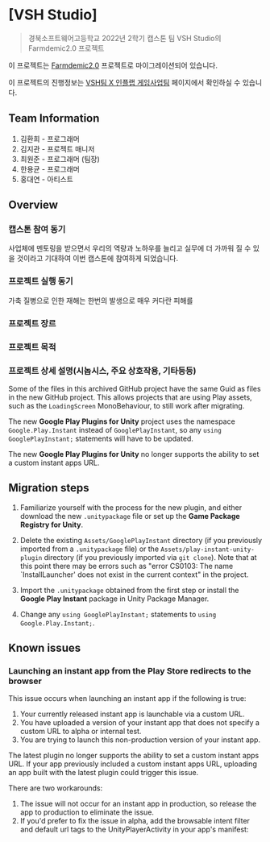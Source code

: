 # [VSH Studio]
> 경북소프트웨어고등학교 2022년 2학기 캡스톤 팀 VSH Studio의 Farmdemic2.0 프로젝트

이 프로젝트는 [Farmdemic2.0](https://github.com/lapeuchi/Farmdemic2.0) 프로젝트로 마이그레이션되어 있습니다.

이 프로젝트의 진행정보는 [VSH팀 X 인플랩 게임사업팀](https://www.notion.so/gakain-game-develop/VSH-X-f96438900e77488aa343016746a96fc3) 페이지에서 확인하실 수 있습니다.


## Team Information
1. 김환희 - 프로그래머
2. 김지관 - 프로젝트 매니저
3. 최원준 - 프로그래머 (팀장)
4. 한용균 - 프로그래머
5. 홍대연 - 아티스트



## Overview

### 캡스톤 참여 동기
사업체에 멘토링을 받으면서 우리의 역량과 노하우를 늘리고 실무에 더 가까워 질 수 있을 것이라고 기대하여 
이번 캡스톤에 참여하게 되었습니다.

### 프로젝트 실행 동기
가축 질병으로 인한 재해는 한번의 발생으로 매우 커다란 피해를 

### 프로젝트 장르

### 프로젝트 목적

### 프로젝트 상세 설명(시놉시스, 주요 상호작용, 기타등등)

Some of the files in this archived GitHub project have the same Guid as files in
the new GitHub project. This allows projects that are using Play assets, such as
the `LoadingScreen` MonoBehaviour, to still work after migrating.

The new **Google Play Plugins for Unity** project uses the namespace
`Google.Play.Instant` instead of `GooglePlayInstant`, so any `using
GooglePlayInstant;` statements will have to be updated.

The new **Google Play Plugins for Unity** no longer supports the ability to set a custom instant apps URL.

## Migration steps

1.  Familiarize yourself with the
    process for the new plugin, and either download the new `.unitypackage` file
    or set up the **Game Package Registry for Unity**.

1.  Delete the existing `Assets/GooglePlayInstant` directory (if you previously
    imported from a `.unitypackage` file) or the
    `Assets/play-instant-unity-plugin` directory (if you previously imported via
    `git clone`). Note that at this point there may be errors such as "error
    CS0103: The name `InstallLauncher' does not exist in the current context" in
    the project.

1.  Import the `.unitypackage` obtained from the first step or install the
    **Google Play Instant** package in Unity Package Manager.

1.  Change any `using GooglePlayInstant;` statements to `using
    Google.Play.Instant;`.

## Known issues

### Launching an instant app from the Play Store redirects to the browser

This issue occurs when launching an instant app if the following is true:
1. Your currently released instant app is launchable via a custom URL.
1. You have uploaded a version of your instant app that does not specify a custom URL to alpha or internal test.
1. You are trying to launch this non-production version of your instant app.

The latest plugin no longer supports the ability to set a custom instant apps URL. If your app previously included a custom instant apps URL, uploading an app built with the latest plugin could trigger this issue.

There are two workarounds:
1. The issue will not occur for an instant app in production, so release the app to production to eliminate the issue.
1. If you'd prefer to fix the issue in alpha, add the browsable intent filter and default url tags to the UnityPlayerActivity in your app's manifest:
